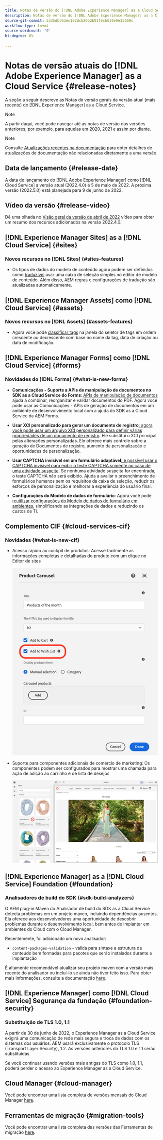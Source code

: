 ```yaml
---
title: Notas de versão do [!DNL Adobe Experience Manager] as a Cloud Service 2022.4.0.
description: Notas de versão do [!DNL Adobe Experience Manager] as a Cloud Service 2022.4.0.
source-git-commit: 53d5dbd53ec1e2dcb20b2b91f0cb020e9e35659c
workflow-type: tm+mt
source-wordcount: '0'
ht-degree: 0%

---
```



# Notas de versão atuais do [!DNL Adobe Experience Manager] as a Cloud Service {#release-notes}

A seção a seguir descreve as Notas de versão gerais da versão atual (mais recente) do [!DNL Experience Manager] as a Cloud Service.

>[!NOTE]
>
>A partir daqui, você pode navegar até as notas de versão das versões anteriores; por exemplo, para aquelas em 2020, 2021 e assim por diante.

>[!NOTE]
>
>Consulte [Atualizações recentes na documentação](https://experienceleague.adobe.com/docs/experience-manager-release-information/aem-release-updates/doc-updates/documentation-updates.html?lang=pt-BR) para obter detalhes de atualizações de documentação não relacionadas diretamente a uma versão.

## Data de lançamento {#release-date}

A data de lançamento do [!DNL Adobe Experience Manager] como [!DNL Cloud Service] a versão atual (2022.4.0) é 5 de maio de 2022.
A próxima versão (2022.5.0) está planejada para 9 de junho de 2022.

## Vídeo da versão {#release-video}

Dê uma olhada no [Visão geral da versão de abril de 2022](https://video.tv.adobe.com/v/342612?quality=12) vídeo para obter um resumo dos recursos adicionados na versão 2022.4.0.

## [!DNL Experience Manager Sites] as a [!DNL Cloud Service] {#sites}

### Novos recursos no [!DNL Sites] {#sites-features}

* Os tipos de dados do modelo de conteúdo agora podem ser definidos como [traduzível](/help/assets/content-fragments/content-fragments-models.md#properties) usar uma caixa de seleção simples no editor de modelo de conteúdo. Além disso, AEM regras e configurações de tradução são atualizadas automaticamente.

## [!DNL Experience Manager Assets] como [!DNL Cloud Service] {#assets}

### Novos recursos no [!DNL Assets] {#assets-features}

* Agora você pode [classificar tags](/help/assets/organize-assets.md#use-tags-to-organize-assets) na janela do seletor de tags em ordem crescente ou decrescente com base no nome da tag, data de criação ou data de modificação.


## [!DNL Experience Manager Forms] como [!DNL Cloud Service] {#forms}

### Novidades do [!DNL Forms] {#what-is-new-forms}

* **Comunicações - Suporte a APIs de manipulação de documentos no SDK as a Cloud Service do Forms**: [APIs de manipulação de documentos](/help/forms/aem-forms-cloud-service-communications.md) ajuda a combinar, reorganizar e validar documentos do PDF. Agora você pode usar as Comunicações - APIs de geração de documentos em um ambiente de desenvolvimento local com a ajuda do SDK as a Cloud Service da AEM Forms.

* **Usar XCI personalizado para gerar um documento de registro**[: agora você pode usar um arquivo XCI personalizado para definir várias propriedades de um documento de registro](/help/forms/generate-document-of-record-for-non-xfa-based-adaptive-forms.md#use-a-custom-xci-file). Ele substitui o XCI principal pelas alterações personalizadas. Ele oferece mais controle sobre a geração de Documentos de registro, aumento da personalização e oportunidades de personalização.

* **Usar CAPTCHA invisível em um formulário adaptável**[: é possível usar o CAPTCHA invisível para exibir o teste CAPTCHA somente no caso de uma atividade suspeita](/help/forms/captcha-adaptive-forms.md). Se nenhuma atividade suspeita for encontrada, o teste CAPTCHA não será exibido. Ajuda a avaliar o preenchimento de formulários humanos sem os requisitos da caixa de seleção, reduzir os esforços de personalização e melhorar a experiência do usuário final.

* **Configurações do Modelo de dados de formulário**: Agora você pode [reutilizar configurações do Modelo de dados de formulário em ambientes](/help/forms/create-form-data-models.md#runmode-specific-context-aware-config), simplificando as integrações de dados e reduzindo os custos de TI.

## Complemento CIF {#cloud-services-cif}

### Novidades {#what-is-new-cif}

* Acesso rápido ao cockpit de produtos: Acesse facilmente as informações completas e detalhadas do produto com um clique no Editor de sites

   ![Habilitar lista de desejos](/help/assets/CIF/enable-wishlist.png)

* Suporte para componentes adicionais de comércio de marketing: Os componentes podem ser configurados para mostrar uma chamada para ação de adição ao carrinho e de lista de desejos

   ![Atalho do editor de sites para o cockpit de produtos](/help/assets/CIF/sites-editor-shortcut-to-cockpit.png)

## [!DNL Experience Manager] as a [!DNL Cloud Service] Foundation {#foundation}

### Analisadores de build do SDK {#sdk-build-analyzers}

O AEM plug-in Maven do Analisador de build do SDK as a Cloud Service detecta problemas em um projeto maven, incluindo dependências ausentes. Ela oferece aos desenvolvedores uma oportunidade de descobrir problemas durante o desenvolvimento local, bem antes de implantar em ambientes do Cloud com o Cloud Manager.

Recentemente, foi adicionado um novo analisador:

* `content-packages-validation` - valida para sintaxe e estrutura de conteúdo bem formadas para pacotes que serão instalados durante a implantação

É altamente recomendável atualizar seu projeto maven com a versão mais recente do analisador ou incluí-lo se ainda não tiver feito isso. Para obter mais informações, consulte a documentação [here](https://experienceleague.adobe.com/docs/experience-manager-core-components/using/developing/archetype/build-analyzer-maven-plugin.html).

## [!DNL Experience Manager] como [!DNL Cloud Service] Segurança da fundação {#foundation-security}

### Substituição de TLS 1.0, 1.1

A partir de 30 de junho de 2022, o Experience Manager as a Cloud Service exigirá uma comunicação de rede mais segura e troca de dados com os sistemas dos usuários. AEM usará exclusivamente o protocolo TLS (Transport Layer Security), 1.2. As versões anteriores do TLS 1.0 e 1.1 serão substituídas.

Se você continuar usando versões mais antigas do TLS como 1.0, 1.1, poderá perder o acesso ao Experience Manager as a Cloud Service.

## Cloud Manager {#cloud-manager}

Você pode encontrar uma lista completa de versões mensais do Cloud Manager [here](/help/implementing/cloud-manager/release-notes-cloud-manager/release-notes-cm-current.md).

## Ferramentas de migração {#migration-tools}

Você pode encontrar uma lista completa das versões das Ferramentas de migração [here](/help/journey-migration/release-notes/release-notes-migration-tools-current.md).
